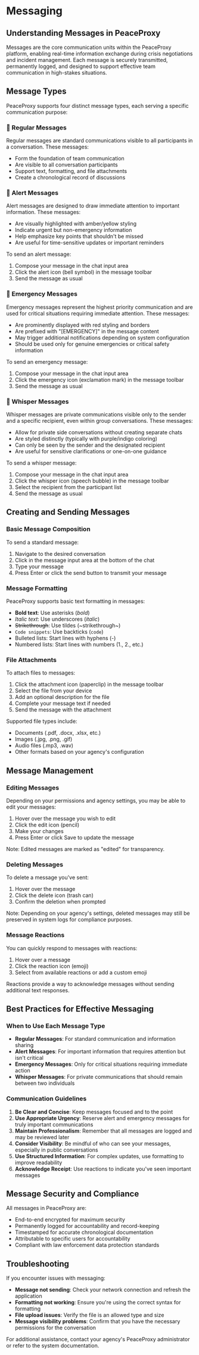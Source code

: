 
# Messaging

## Understanding Messages in PeaceProxy

Messages are the core communication units within the PeaceProxy platform, enabling real-time information exchange during
crisis negotiations and incident management. Each message is securely transmitted, permanently logged, and designed to
support effective team communication in high-stakes situations.

## Message Types

PeaceProxy supports four distinct message types, each serving a specific communication purpose:

### 🔹 Regular Messages

Regular messages are standard communications visible to all participants in a conversation. These messages:

- Form the foundation of team communication
- Are visible to all conversation participants
- Support text, formatting, and file attachments
- Create a chronological record of discussions

### 🔹 Alert Messages

Alert messages are designed to draw immediate attention to important information. These messages:

- Are visually highlighted with amber/yellow styling
- Indicate urgent but non-emergency information
- Help emphasize key points that shouldn't be missed
- Are useful for time-sensitive updates or important reminders

To send an alert message:

1. Compose your message in the chat input area
2. Click the alert icon (bell symbol) in the message toolbar
3. Send the message as usual

### 🔹 Emergency Messages

Emergency messages represent the highest priority communication and are used for critical situations requiring immediate
attention. These messages:

- Are prominently displayed with red styling and borders
- Are prefixed with "[EMERGENCY]" in the message content
- May trigger additional notifications depending on system configuration
- Should be used only for genuine emergencies or critical safety information

To send an emergency message:

1. Compose your message in the chat input area
2. Click the emergency icon (exclamation mark) in the message toolbar
3. Send the message as usual

### 🔹 Whisper Messages

Whisper messages are private communications visible only to the sender and a specific recipient, even within group
conversations. These messages:

- Allow for private side conversations without creating separate chats
- Are styled distinctly (typically with purple/indigo coloring)
- Can only be seen by the sender and the designated recipient
- Are useful for sensitive clarifications or one-on-one guidance

To send a whisper message:

1. Compose your message in the chat input area
2. Click the whisper icon (speech bubble) in the message toolbar
3. Select the recipient from the participant list
4. Send the message as usual

## Creating and Sending Messages

### Basic Message Composition

To send a standard message:

1. Navigate to the desired conversation
2. Click in the message input area at the bottom of the chat
3. Type your message
4. Press Enter or click the send button to transmit your message

### Message Formatting

PeaceProxy supports basic text formatting in messages:

- **Bold text**: Use asterisks (*bold*)
- *Italic text*: Use underscores (_italic_)
- ~~Strikethrough~~: Use tildes (~strikethrough~)
- `Code snippets`: Use backticks (`code`)
- Bulleted lists: Start lines with hyphens (-)
- Numbered lists: Start lines with numbers (1., 2., etc.)

### File Attachments

To attach files to messages:

1. Click the attachment icon (paperclip) in the message toolbar
2. Select the file from your device
3. Add an optional description for the file
4. Complete your message text if needed
5. Send the message with the attachment

Supported file types include:

- Documents (.pdf, .docx, .xlsx, etc.)
- Images (.jpg, .png, .gif)
- Audio files (.mp3, .wav)
- Other formats based on your agency's configuration

## Message Management

### Editing Messages

Depending on your permissions and agency settings, you may be able to edit your messages:

1. Hover over the message you wish to edit
2. Click the edit icon (pencil)
3. Make your changes
4. Press Enter or click Save to update the message

Note: Edited messages are marked as "edited" for transparency.

### Deleting Messages

To delete a message you've sent:

1. Hover over the message
2. Click the delete icon (trash can)
3. Confirm the deletion when prompted

Note: Depending on your agency's settings, deleted messages may still be preserved in system logs for compliance
purposes.

### Message Reactions

You can quickly respond to messages with reactions:

1. Hover over a message
2. Click the reaction icon (emoji)
3. Select from available reactions or add a custom emoji

Reactions provide a way to acknowledge messages without sending additional text responses.

## Best Practices for Effective Messaging

### When to Use Each Message Type

- **Regular Messages**: For standard communication and information sharing
- **Alert Messages**: For important information that requires attention but isn't critical
- **Emergency Messages**: Only for critical situations requiring immediate action
- **Whisper Messages**: For private communications that should remain between two individuals

### Communication Guidelines

1. **Be Clear and Concise**: Keep messages focused and to the point
2. **Use Appropriate Urgency**: Reserve alert and emergency messages for truly important communications
3. **Maintain Professionalism**: Remember that all messages are logged and may be reviewed later
4. **Consider Visibility**: Be mindful of who can see your messages, especially in public conversations
5. **Use Structured Information**: For complex updates, use formatting to improve readability
6. **Acknowledge Receipt**: Use reactions to indicate you've seen important messages

## Message Security and Compliance

All messages in PeaceProxy are:

- End-to-end encrypted for maximum security
- Permanently logged for accountability and record-keeping
- Timestamped for accurate chronological documentation
- Attributable to specific users for accountability
- Compliant with law enforcement data protection standards

## Troubleshooting

If you encounter issues with messaging:

- **Message not sending**: Check your network connection and refresh the application
- **Formatting not working**: Ensure you're using the correct syntax for formatting
- **File upload issues**: Verify the file is an allowed type and size
- **Message visibility problems**: Confirm that you have the necessary permissions for the conversation

For additional assistance, contact your agency's PeaceProxy administrator or refer to the system documentation.